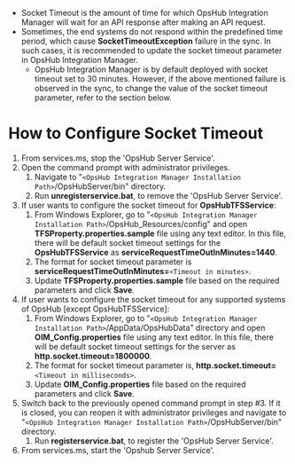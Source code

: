 - Socket Timeout is the amount of time for which OpsHub Integration Manager will wait for an API response after making an API request.
- Sometimes, the end systems do not respond within the predefined time period, which cause **SocketTimeoutException** failure in the sync. In such cases, it is recommended to update the socket timeout parameter in OpsHub Integration Manager.
  - OpsHub Integration Manager is by default deployed with socket timeout set to 30 minutes. However, if the above mentioned failure is observed in the sync, to change the value of the socket timeout parameter, refer to the section below.

# How to Configure Socket Timeout

1. From services.ms, stop the 'OpsHub Server Service'.
2. Open the command prompt with administrator privileges.
   1. Navigate to "`<OpsHub Integration Manager Installation Path>`/OpsHubServer/bin" directory.
   2. Run **unregisterservice.bat**, to remove the 'OpsHub Server Service'.
3. If user wants to configure the socket timeout for **OpsHubTFSService**:  
   1. From Windows Explorer, go to "`<OpsHub Integration Manager Installation Path>`/OpsHub_Resources/config" and open **TFSProperty.properties.sample** file using any text editor. In this file, there will be default socket timeout settings for the **OpsHubTFSService** as **serviceRequestTimeOutInMinutes=1440**.
   2. The format for socket timeout parameter is **serviceRequestTimeOutInMinutes=**`<Timeout in minutes>`.
   3. Update **TFSProperty.properties.sample** file based on the required parameters and click **Save**.
4. If user wants to configure the socket timeout for any supported systems of OpsHub [except OpsHubTFSService]:
   1. From Windows Explorer, go to "`<OpsHub Integration Manager Installation Path>`/AppData/OpsHubData" directory and open **OIM_Config.properties** file using any text editor. In this file, there will be default socket timeout settings for the server as **http.socket.timeout=1800000**.
   2. The format for socket timeout parameter is, **http.socket.timeout=**`<Timeout in milliseconds>`.
   3. Update **OIM_Config.properties** file based on the required parameters and click **Save**.
5. Switch back to the previously opened command prompt in step #3. If it is closed, you can reopen it with administrator privileges and navigate to "`<OpsHub Integration Manager Installation Path>`/OpsHubServer/bin" directory.
   1. Run **registerservice.bat**, to  register the 'OpsHub Server Service'.
6. From services.ms, start the 'Opshub Server Service'.



